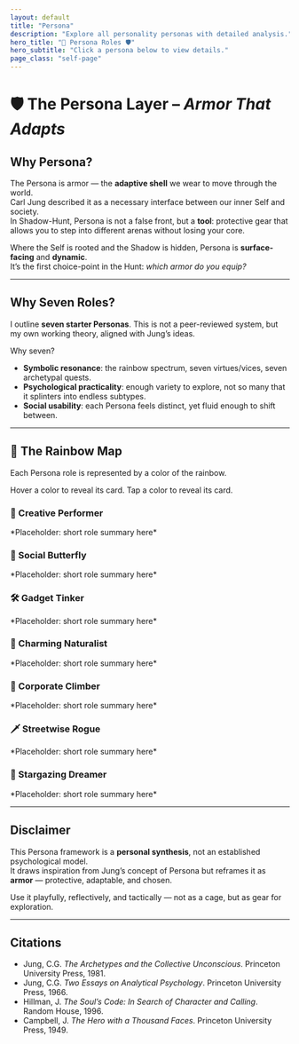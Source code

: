```yaml
---
layout: default
title: "Persona"
description: "Explore all personality personas with detailed analysis."
hero_title: "🌈 Persona Roles 🛡️"
hero_subtitle: "Click a persona below to view details."
page_class: "self-page"
---
```


# 🛡️ The Persona Layer – *Armor That Adapts*

## Why Persona?
The Persona is armor — the **adaptive shell** we wear to move through the world.  
Carl Jung described it as a necessary interface between our inner Self and society.  
In Shadow-Hunt, Persona is not a false front, but a **tool**: protective gear that allows you to step into different arenas without losing your core.  

Where the Self is rooted and the Shadow is hidden, Persona is **surface-facing** and **dynamic**.  
It’s the first choice-point in the Hunt: *which armor do you equip?*

---

## Why Seven Roles?
I outline **seven starter Personas**. This is not a peer-reviewed system, but my own working theory, aligned with Jung’s ideas.  

Why seven?  
- **Symbolic resonance**: the rainbow spectrum, seven virtues/vices, seven archetypal quests.  
- **Psychological practicality**: enough variety to explore, not so many that it splinters into endless subtypes.  
- **Social usability**: each Persona feels distinct, yet fluid enough to shift between.

---

## 🌈 The Rainbow Map
Each Persona role is represented by a color of the rainbow.  
<p class="rainbow-instructions">
  <span class="desktop-only">Hover a color to reveal its card.</span>
  <span class="mobile-only">Tap a color to reveal its card.</span>
</p>

<!-- Rainbow trigger bar -->
<div class="rainbow-bar">
  <div class="rainbow-color" data-target="creative-performer" style="--rainbow-color: #e63946;"></div>
  <div class="rainbow-color" data-target="social-butterfly" style="--rainbow-color: #ff9f1c;"></div>
  <div class="rainbow-color" data-target="gadget-tinker" style="--rainbow-color: #ffd60a;"></div>
  <div class="rainbow-color" data-target="charming-naturalist" style="--rainbow-color: #2ec4b6;"></div>
  <div class="rainbow-color" data-target="corporate-climber" style="--rainbow-color: #4361ee;"></div>
  <div class="rainbow-color" data-target="streetwise-rogue" style="--rainbow-color: #5a189a;"></div>
  <div class="rainbow-color" data-target="stargazing-dreamer" style="--rainbow-color: #7209b7;"></div>
</div>

<!-- Persona cards (overlay, initially hidden) -->
<div class="persona-cards">
  <!-- Card placeholders – will be revealed with JS later -->
  <div class="persona-card" id="creative-performer">
    <h3>🎨 Creative Performer</h3>
    <p>*Placeholder: short role summary here*</p>
  </div>
  <div class="persona-card" id="social-butterfly">
    <h3>🦋 Social Butterfly</h3>
    <p>*Placeholder: short role summary here*</p>
  </div>
  <div class="persona-card" id="gadget-tinker">
    <h3>🛠️ Gadget Tinker</h3>
    <p>*Placeholder: short role summary here*</p>
  </div>
  <div class="persona-card" id="charming-naturalist">
    <h3>🌿 Charming Naturalist</h3>
    <p>*Placeholder: short role summary here*</p>
  </div>
  <div class="persona-card" id="corporate-climber">
    <h3>🏢 Corporate Climber</h3>
    <p>*Placeholder: short role summary here*</p>
  </div>
  <div class="persona-card" id="streetwise-rogue">
    <h3>🗡️ Streetwise Rogue</h3>
    <p>*Placeholder: short role summary here*</p>
  </div>
  <div class="persona-card" id="stargazing-dreamer">
    <h3>🌌 Stargazing Dreamer</h3>
    <p>*Placeholder: short role summary here*</p>
  </div>
</div>

---

## Disclaimer
This Persona framework is a **personal synthesis**, not an established psychological model.  
It draws inspiration from Jung’s concept of Persona but reframes it as **armor** — protective, adaptable, and chosen.  

Use it playfully, reflectively, and tactically — not as a cage, but as gear for exploration.

---

## Citations
- Jung, C.G. *The Archetypes and the Collective Unconscious*. Princeton University Press, 1981.  
- Jung, C.G. *Two Essays on Analytical Psychology*. Princeton University Press, 1966.  
- Hillman, J. *The Soul’s Code: In Search of Character and Calling*. Random House, 1996.  
- Campbell, J. *The Hero with a Thousand Faces*. Princeton University Press, 1949.  